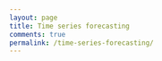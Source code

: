 ```yaml
---
layout: page
title: Time series forecasting
comments: true
permalink: /time-series-forecasting/
---
```


